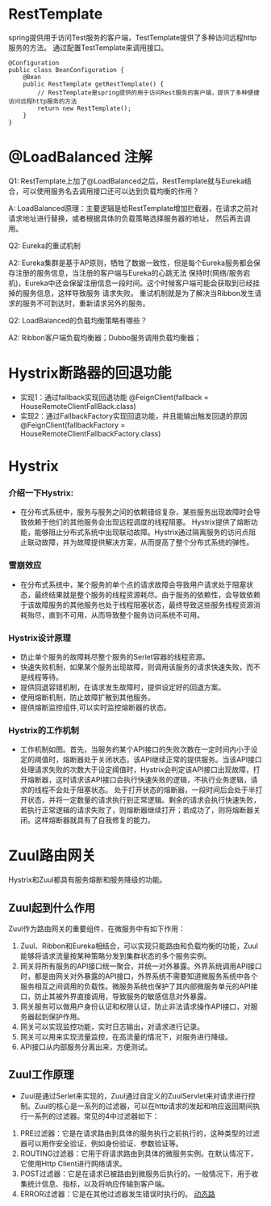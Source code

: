 # RestTemplate
spring提供用于访问Test服务的客户端，TestTemplate提供了多种访问远程http服务的方法。
通过配置TestTemplate来调用接口。
```
@Configuration
public class BeanConfiguration {
    @Bean
    public RestTemplate getRestTemplate() {
        // RestTemplate是spring提供的用于访问Rest服务的客户端，提供了多种便捷访问远程http服务的方法
        return new RestTemplate();
    }
}
```

# @LoadBalanced 注解
Q1: RestTemplate上加了@LoadBalanced之后，RestTemplate就与Eureka结合，可以使用服务名去调用接口还可以达到负载均衡的作用？

A: LoadBalanced原理：主要逻辑是给RestTemplate增加拦截器，在请求之前对请求地址进行替换，或者根据具体的负载策略选择服务器的地址，
    然后再去调用。
    
Q2: Eureka的重试机制

A2: Eureka集群是基于AP原则，牺牲了数据一致性，但是每个Eureka服务都会保存注册的服务信息，当注册的客户端与Eureka的心跳无法
    保持时(网络/服务宕机)，Eureka中还会保留注册信息一段时间。这个时候客户端可能会获取到已经挂掉的服务信息，这样导致服务
    请求失败。
    重试机制就是为了解决当Ribbon发生请求的服务不可到达时，重新请求另外的服务。

Q2: LoadBalanced的负载均衡策略有哪些？

A2: Ribbon客户端负载均衡器；Dubbo服务调用负载均衡器；

# Hystrix断路器的回退功能
- 实现1：通过fallback实现回退功能
  @FeignClient(fallback = HouseRemoteClientFallBack.class)
- 实现2：通过FallbackFactory实现回退功能，并且能输出触发回退的原因
  @FeignClient(fallbackFactory = HouseRemoteClientFallbackFactory.class)

# Hystrix
### 介绍一下Hystrix:
- 在分布式系统中，服务与服务之间的依赖错综复杂，某些服务出现故障时会导致依赖于他们的其他服务会出现远程调度的线程阻塞。
Hystrix提供了熔断功能，能够阻止分布式系统中出现联动故障。Hystrix通过隔离服务的访问点阻止联动故障，并为故障提供解决方案，从而提高了整个分布式系统的弹性。
### 雪崩效应
- 在分布式系统中，某个服务的单个点的请求故障会导致用户请求处于阻塞状态，最终结果就是整个服务的线程资源耗尽。由于服务的依赖性，会导致依赖于该故障服务的其他服务也处于线程阻塞状态，最终导致这些服务线程资源消耗殆尽，直到不可用，从而导致整个服务访问系统不可用。
### Hystrix设计原理
- 防止单个服务的故障耗尽整个服务的Serlet容器的线程资源。
- 快速失败机制，如果某个服务出现故障，则调用该服务的请求快速失败，而不是线程等待。
- 提供回退容错机制，在请求发生故障时，提供设定好的回退方案。
- 使用熔断机制，防止故障扩散到其他服务。
- 提供熔断监控组件,可以实时监控熔断器的状态。
### Hystrix的工作机制
- 工作机制如图。首先，当服务的某个API接口的失败次数在一定时间内小于设定的阈值时，熔断器处于关闭状态，该API继续正常的提供服务。当该API接口处理请求失败的次数大于设定阈值时，Hystrix会判定该API接口出现故障，打开熔断器，这时请求该API接口会执行快速失败的逻辑，不执行业务逻辑，请求的线程不会处于阻塞状态。
处于打开状态的熔断器，一段时间后会处于半打开状态，并将一定数量的请求执行到正常逻辑。剩余的请求会执行快速失败，若执行正常逻辑的请求失败了，则熔断器继续打开；若成功了，则将熔断器关闭。这样熔断器就具有了自我修复的能力。

# Zuul路由网关
Hystrix和Zuul都具有服务熔断和服务降级的功能。
## Zuul起到什么作用
Zuul作为路由网关的重要组件，在微服务中有如下作用：
1. Zuul、Ribbon和Eureka相结合，可以实现只能路由和负载均衡的功能，Zuul能够将请求流量按某种策略分发到集群状态的多个服务实例。
2. 网关将所有服务的API接口统一聚合，并统一对外暴露。外界系统调用API接口时，都是由网关对外暴露的API接口，外界系统不需要知道微服务系统中各个服务相互之间调用的负载性。微服务系统也保护了其内部微服务单元的API接口，防止其被外界直接调用，导致服务的敏感信息对外暴露。
3. 网关服务可以做用户身份认证和权限认证，防止非法请求操作API接口，对服务器起到保护作用。
4. 网关可以实现监控功能，实时日志输出，对请求进行记录。
5. 网关可以用来实现流量监控，在高流量的情况下，对服务进行降级。
6. API接口从内部服务分离出来，方便测试。
## Zuul工作原理
- Zuul是通过Serlet来实现的，Zuul通过自定义的ZuulServlet来对请求进行控制。Zuul的核心是一系列的过滤器，可以在http请求的发起和响应返回期间执行一系列的过滤器。常见的4中过滤器如下：
1. PRE过滤器：它是在请求路由到具体的服务执行之前执行的，这种类型的过滤器可以用作安全验证，例如身份验证、参数验证等。
2. ROUTING过滤器：它用于将请求路由到具体的微服务实例。在默认情况下，它使用Http Client进行网络请求。
3. POST过滤器：它是在请求已被路由到微服务后执行的。一般情况下，用于收集统计信息、指标，以及将响应传输到客户端。
4. ERROR过滤器：它是在其他过滤器发生错误时执行的。
[动态路](https://blog.csdn.net/u013815546/article/details/68944039)
